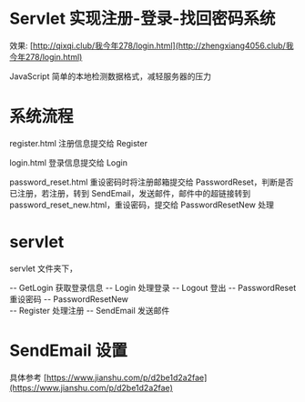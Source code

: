 # Servlet 实现注册-登录-找回密码系统

效果: [http://qixqi.club/我今年278/login.html](http://zhengxiang4056.club/我今年278/login.html)

JavaScript 简单的本地检测数据格式，减轻服务器的压力

# 系统流程
register.html    注册信息提交给 Register

login.html       登录信息提交给 Login

password_reset.html    重设密码时将注册邮箱提交给 PasswordReset，判断是否已注册，若注册，转到 SendEmail，发送邮件，邮件中的超链接转到    password_reset_new.html，重设密码，提交给 PasswordResetNew 处理

# servlet

servlet 文件夹下， 

  -- GetLogin 获取登录信息
  -- Login    处理登录
  -- Logout   登出
  -- PasswordReset  重设密码 
  -- PasswordResetNew   
  -- Register 处理注册
  -- SendEmail  发送邮件
  
  
# SendEmail 设置
具体参考 [https://www.jianshu.com/p/d2be1d2a2fae](https://www.jianshu.com/p/d2be1d2a2fae)
